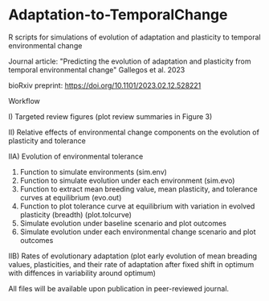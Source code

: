 # Adaptation-to-TemporalChange
R scripts for simulations of evolution of adaptation and plasticity to temporal environmental change

Journal article: "Predicting the evolution of adaptation and plasticity from temporal environmental change" Gallegos et al. 2023

bioRxiv preprint: https://doi.org/10.1101/2023.02.12.528221

Workflow

I) Targeted review figures (plot review summaries in Figure 3)

II) Relative effects of environmental change components on the evolution of plasticity and tolerance
	
IIA) Evolution of environmental tolerance

1) Function to simulate environments (sim.env)
2) Function to simulate evolution under each environment (sim.evo)
3) Function to extract mean breeding value, mean plasticity, and tolerance curves at equilibrium (evo.out)
4) Function to plot tolerance curve at equilibrium with variation in evolved plasticity (breadth) (plot.tolcurve)
5) Simulate evolution under baseline scenario and plot outcomes
6) Simulate evolution under each environmental change scenario and plot outcomes
	
IIB) Rates of evolutionary adaptation (plot early evolution of mean breading values, plasticities, and their rate of adaptation after fixed shift in optimum with diffences in variability around optimum)

All files will be available upon publication in peer-reviewed journal.
